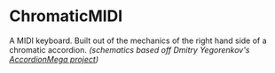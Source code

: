 # ChromaticMIDI
A MIDI keyboard. Built out of the mechanics of the right hand side of a chromatic accordion.
_(schematics based off Dmitry Yegorenkov's [AccordionMega project](https://github.com/accordion-mega/AccordionMega))_
